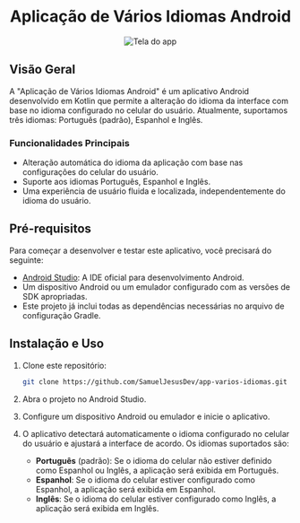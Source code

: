 <h1 align="center">Aplicação de Vários Idiomas Android</h1>

<p align="center">
  <img src="https://github.com/SamuelJesusDev/app-varios-idiomas/assets/67060353/fef509b1-5c1a-4e27-b7c5-5f584cd35009" alt="Tela do app">
</p>

## Visão Geral

A "Aplicação de Vários Idiomas Android" é um aplicativo Android desenvolvido em Kotlin que permite a alteração do idioma da interface com base no idioma configurado no celular do usuário. Atualmente, suportamos três idiomas: Português (padrão), Espanhol e Inglês.

### Funcionalidades Principais

- Alteração automática do idioma da aplicação com base nas configurações do celular do usuário.
- Suporte aos idiomas Português, Espanhol e Inglês.
- Uma experiência de usuário fluida e localizada, independentemente do idioma do usuário.


## Pré-requisitos

Para começar a desenvolver e testar este aplicativo, você precisará do seguinte:

- [Android Studio](https://developer.android.com/studio): A IDE oficial para desenvolvimento Android.
- Um dispositivo Android ou um emulador configurado com as versões de SDK apropriadas.
- Este projeto já inclui todas as dependências necessárias no arquivo de configuração Gradle.

## Instalação e Uso

1. Clone este repositório:

   ```bash
   git clone https://github.com/SamuelJesusDev/app-varios-idiomas.git

2. Abra o projeto no Android Studio.

3. Configure um dispositivo Android ou emulador e inicie o aplicativo.

4. O aplicativo detectará automaticamente o idioma configurado no celular do usuário e ajustará a interface de acordo. Os idiomas suportados são:

   - **Português** (padrão): Se o idioma do celular não estiver definido como Espanhol ou Inglês, a aplicação será exibida em Português.
   - **Espanhol**: Se o idioma do celular estiver configurado como Espanhol, a aplicação será exibida em Espanhol.
   - **Inglês**: Se o idioma do celular estiver configurado como Inglês, a aplicação será exibida em Inglês.

